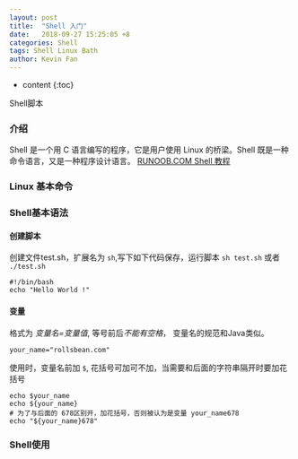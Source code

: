 ```yaml
---
layout: post
title:  "Shell 入门"
date:   2018-09-27 15:25:05 +8
categories: Shell
tags: Shell Linux Bath
author: Kevin Fan
---
```


* content
{:toc}

Shell脚本
<!-- more -->

### 介绍
Shell 是一个用 C 语言编写的程序，它是用户使用 Linux 的桥梁。Shell 既是一种命令语言，又是一种程序设计语言。
[RUNOOB.COM Shell 教程](https://www.runoob.com/linux/linux-shell.html)

### Linux 基本命令

### Shell基本语法

#### 创建脚本

创建文件test.sh，扩展名为 `sh`,写下如下代码保存，运行脚本 `sh test.sh` 或者 `./test.sh`
```shell script
#!/bin/bash
echo "Hello World !"
```
#### 变量

格式为 *变量名=变量值*, 等号前后*不能有空格*， 变量名的规范和Java类似。
```shell script
your_name="rollsbean.com"
```
使用时，变量名前加 `$`, 花括号可加可不加，当需要和后面的字符串隔开时要加花括号
```shell script
echo $your_name
echo ${your_name}
# 为了与后面的 678区别开，加花括号，否则被认为是变量 your_name678
echo "${your_name}678"
```



### Shell使用


